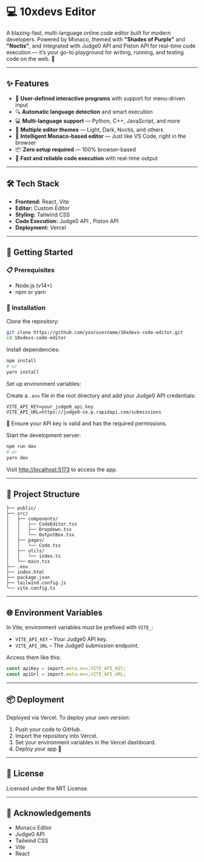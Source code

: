 
# 💻 10xdevs Editor

A blazing-fast, multi-language online code editor built for modern developers. Powered by Monaco, themed with **"Shades of Purple"** and **"Noctis"**, and integrated with Judge0 API and Piston API for real-time code execution — it’s your go-to playground for writing, running, and testing code on the web. 🚀

---

## ✨ Features

- 🧠 **User-defined interactive programs** with support for menu-driven input  
- 🔍 **Automatic language detection** and smart execution  
- 💻 **Multi-language support** — Python, C++, JavaScript, and more  
- 🎨 **Multiple editor themes** — Light, Dark, Noctis, and others  
- 🧠 **Intelligent Monaco-based editor** — Just like VS Code, right in the browser  
- 📦 **Zero setup required** — 100% browser-based  
- 🚀 **Fast and reliable code execution** with real-time output 

---

## 🛠️ Tech Stack

- **Frontend:** React, Vite  
- **Editor:** Custom Editor  
- **Styling:** Tailwind CSS  
- **Code Execution:** Judge0 API , Piston API 
- **Deployment:** Vercel  

---

## 🧪 Getting Started

### 📋 Prerequisites

- Node.js (v14+)  
- npm or yarn  

### 🔧 Installation

Clone the repository:

```bash
git clone https://github.com/yourusername/10xdevs-code-editor.git
cd 10xdevs-code-editor
````

Install dependencies:

```bash
npm install
# or
yarn install
```

Set up environment variables:

Create a `.env` file in the root directory and add your Judge0 API credentials:

```env
VITE_API_KEY=your_judge0_api_key
VITE_API_URL=https://judge0-ce.p.rapidapi.com/submissions
```

🔐 Ensure your API key is valid and has the required permissions.

Start the development server:

```bash
npm run dev
# or
yarn dev
```

Visit [http://localhost:5173](http://localhost:5173) to access the app.

---

## 🧩 Project Structure

```
├── public/
├── src/
│   ├── components/
│   │   ├── CodeEditor.tsx
│   │   ├── Dropdown.tsx
│   │   └── OutputBox.tsx
│   ├── pages/
│   │   └── Code.tsx
│   ├── utils/
│   │   └── index.ts
│   └── main.tsx
├── .env
├── index.html
├── package.json
├── tailwind.config.js
└── vite.config.ts
```

---

## 🌐 Environment Variables

In Vite, environment variables must be prefixed with `VITE_`:

* `VITE_API_KEY` – Your Judge0 API key.
* `VITE_API_URL` – The Judge0 submission endpoint.

Access them like this:

```ts
const apiKey = import.meta.env.VITE_API_KEY;
const apiUrl = import.meta.env.VITE_API_URL;
```

---

## 📦 Deployment

Deployed via Vercel. To deploy your own version:

1. Push your code to GitHub.
2. Import the repository into Vercel.
3. Set your environment variables in the Vercel dashboard.
4. Deploy your app 🚀

---

## 📄 License

Licensed under the MIT License.

---

## 🙌 Acknowledgements

* Monaco Editor
* Judge0 API
* Tailwind CSS
* Vite
* React

